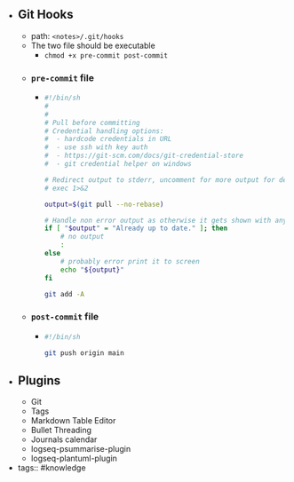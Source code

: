- ## Git Hooks
	- path: `<notes>/.git/hooks`
	- The two file should be executable
		- `chmod +x pre-commit post-commit`
	- ### `pre-commit` file
		- ```bash
		  #!/bin/sh
		  #
		  #
		  # Pull before committing
		  # Credential handling options:
		  #  - hardcode credentials in URL
		  #  - use ssh with key auth
		  #  - https://git-scm.com/docs/git-credential-store
		  #  - git credential helper on windows
		  
		  # Redirect output to stderr, uncomment for more output for debugging
		  # exec 1>&2
		  
		  output=$(git pull --no-rebase)
		  
		  # Handle non error output as otherwise it gets shown with any exit code by logseq
		  if [ "$output" = "Already up to date." ]; then
		      # no output
		      :
		  else
		      # probably error print it to screen
		      echo "${output}"
		  fi
		  
		  git add -A
		  ```
	- ### `post-commit` file
		- ```bash
		  #!/bin/sh
		  
		  git push origin main
		  ```
- ## Plugins
	- Git
	- Tags
	- Markdown Table Editor
	- Bullet Threading
	- Journals calendar
	- logseq-psummarise-plugin
	- logseq-plantuml-plugin
- tags:: #knowledge